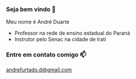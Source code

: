 ### Seja bem vindo 👋

Meu nome é André Duarte

- Professor na rede de ensino estadual do Paraná
- Instrutor pelo Senac na cidade de Irati

### Entre em contato comigo 📫

andrefurtado.d@gmail.com
